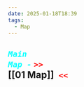```yaml
---
date: 2025-01-18T18:39
tags:
  - Map
---
```

## ***<code style="color: cyan;">Main Map -</code>*** <code style= "color: red">>> </code>[[01 Map]]<code style ="color: red"> <<</code>
